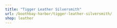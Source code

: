 ```yaml
---
title: "Tigger Leather Silversmith"
url: /boothbay-harbor/tigger-leather-silversmith/
shop: leather
---
```

